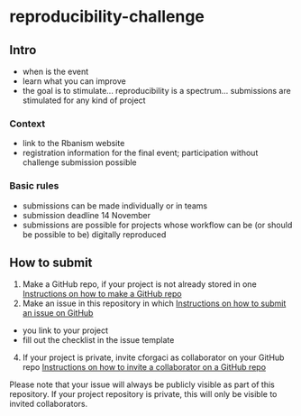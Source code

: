 # reproducibility-challenge

## Intro
- when is the event
- learn what you can improve
- the goal is to stimulate... reproducibility is a spectrum... submissions are stimulated for any kind of project

### Context
- link to the Rbanism website
- registration information for the final event; participation without challenge submission possible

### Basic rules
- submissions can be made individually or in teams
- submission deadline 14 November
- submissions are possible for projects whose workflow can be (or should be possible to be) digitally reproduced

## How to submit

1. Make a GitHub repo, if your project is not already stored in one [Instructions on how to make a GitHub repo]()
2. Make an issue in this repository in which [Instructions on how to submit an issue on GitHub]()
  - you link to your project
  - fill out the checklist in the issue template
4. If your project is private, invite cforgaci as collaborator on your GitHub repo [Instructions on how to invite a collaborator on a GitHub repo]()

Please note that your issue will always be publicly visible as part of this repository. If your project repository is private, this will only be visible to invited collaborators.
